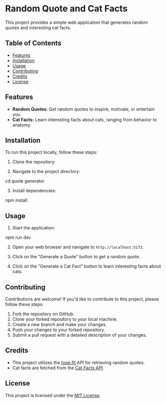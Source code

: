 # Random Quote and Cat Facts

This project provides a simple web application that generates random quotes and interesting cat facts.

## Table of Contents

- [Features](#features)
- [Installation](#installation)
- [Usage](#usage)
- [Contributing](#contributing)
- [Credits](#credits)
- [License](#license)

## Features

- **Random Quotes:** Get random quotes to inspire, motivate, or entertain you.
- **Cat Facts:** Learn interesting facts about cats, ranging from behavior to anatomy.

## Installation

To run this project locally, follow these steps:

1. Clone the repository:

2. Navigate to the project directory:

cd quote generator


3. Install dependencies:

npm install


## Usage

1. Start the application:

npm run dev


2. Open your web browser and navigate to `http://localhost:5173`.

3. Click on the "Generate a Quote" button to get a random quote.
   
4. Click on the "Generate a Cat Fact" button to learn interesting facts about cats.

## Contributing

Contributions are welcome! If you'd like to contribute to this project, please follow these steps:

1. Fork the repository on GitHub.
2. Clone your forked repository to your local machine.
3. Create a new branch and make your changes.
4. Push your changes to your forked repository.
5. Submit a pull request with a detailed description of your changes.

## Credits

- This project utilizes the [type.fit](https://type.fit/api/quotes) API for retrieving random quotes.
- Cat facts are fetched from the [Cat Facts API](https://catfact.ninja/fact).

## License

This project is licensed under the [MIT License](LICENSE).



